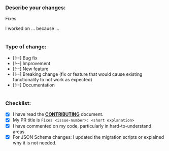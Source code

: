 <!--
Thank you for your contribution!
Unless your change is trivial, please create an issue to discuss the change before creating a PR.
-->

### Describe your changes:

Fixes <issue-number>

<!--
Short blurb explaining:
- What changes did you make?
- Why did you make them?
- How did you test your changes?
-->

I worked on ... because ...

<!-- For frontend related change, please add screenshots and/or videos of your changes preview! -->

#
### Type of change:
<!-- You should choose 1 option and delete options that aren't relevant -->
- [!--] Bug fix
- [!--] Improvement
- [!--] New feature
- [!--] Breaking change (fix or feature that would cause existing functionality to not work as expected)
- [!--] Documentation

#
### Checklist:
<!-- add an x in [] if done, don't mark items that you didn't do !-->
- [x] I have read the [**CONTRIBUTING**](https://docs.open-metadata.org/developers/contribute) document.
- [X] My PR title is `Fixes <issue-number>: <short explanation>`
- [X] I have commented on my code, particularly in hard-to-understand areas. 
- [X] For JSON Schema changes: I updated the migration scripts or explained why it is not needed.

<!-- Based on the type(s) of your change, uncomment the required checklist 👇 -->

<!-- Bug fix
- [!--] I have added a test that covers the exact scenario we are fixing. For complex issues, comment the issue number in the test for future reference.
-->

<!-- Improvement
- [!--] I have added tests around the new logic.
- [!--] For connector/ingestion changes: I updated the documentation.
-->

<!-- New feature
- [!--] The issue properly describes why the new feature is needed, what's the goal, and how we are building it. Any discussion
    or decision-making process is reflected in the issue.
- [!--] I have updated the documentation.
- [!--] I have added tests around the new logic.
-->

<!-- Breaking change
- [!--] I have added the tag `Backward-Incompatible-Change`.
-->
